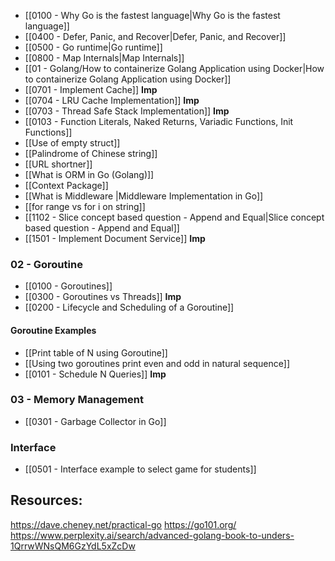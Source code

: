- [[0100 - Why Go is the fastest language|Why Go is the fastest language]]
- [[0400 - Defer, Panic, and Recover|Defer, Panic, and Recover]]
- [[0500 - Go runtime|Go runtime]]
- [[0800 - Map Internals|Map Internals]]
- [[01 - Golang/How to containerize Golang Application using Docker|How to containerize Golang Application using Docker]]
- [[0701 - Implement Cache]] **Imp**
- [[0704 - LRU Cache Implementation]] **Imp**
- [[0703 - Thread Safe Stack Implementation]] **Imp**
- [[0103 - Function Literals, Naked Returns, Variadic Functions, Init Functions]]
- [[Use of empty struct]]
- [[Palindrome of Chinese string]]
- [[URL shortner]]
- [[What is ORM in Go (Golang)]]
- [[Context Package]]
- [[What is Middleware |Middleware Implementation in Go]]
- [[for range vs for i on string]]
- [[1102 - Slice concept based question - Append and Equal|Slice concept based question - Append and Equal]]
- [[1501 - Implement Document Service]] **Imp**
### 02 - Goroutine
- [[0100 - Goroutines]]
- [[0300 - Goroutines vs Threads]] **Imp**
- [[0200 - Lifecycle and Scheduling of a Goroutine]]
#### Goroutine Examples
- [[Print table of N using Goroutine]]
- [[Using two goroutines print even and odd in natural sequence]]
- [[0101 - Schedule N Queries]] **Imp**

### 03 - Memory Management
- [[0301 - Garbage Collector in Go]]
### Interface
- [[0501 - Interface example to select game for students]]

## Resources:
https://dave.cheney.net/practical-go
https://go101.org/
https://www.perplexity.ai/search/advanced-golang-book-to-unders-1QrrwWNsQM6GzYdL5xZcDw
